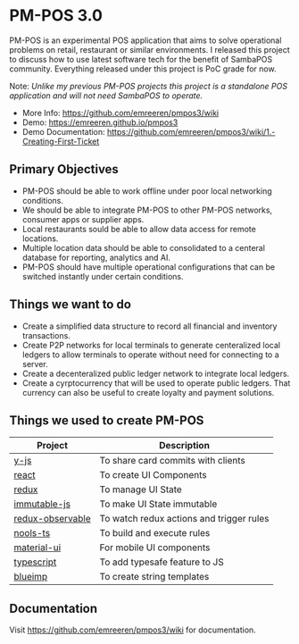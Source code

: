 # PM-POS 3.0

PM-POS is an experimental POS application that aims to solve operational problems on retail, restaurant or similar environments. I released this project to discuss how to use latest software tech for the benefit of SambaPOS community. Everything released under this project is PoC grade for now.

Note: _Unlike my previous PM-POS projects this project is a standalone POS application and will not need SambaPOS to operate._

- More Info: https://github.com/emreeren/pmpos3/wiki
- Demo: https://emreeren.github.io/pmpos3
- Demo Documentation: https://github.com/emreeren/pmpos3/wiki/1.-Creating-First-Ticket

## Primary Objectives

* PM-POS should be able to work offline under poor local networking conditions.
* We should be able to integrate PM-POS to other PM-POS networks, consumer apps or supplier apps.
* Local restaurants sould be able to allow data access for remote locations.
* Multiple location data should be able to consolidated to a centeral database for reporting, analytics and AI.
* PM-POS should have multiple operational configurations that can be switched instantly under certain conditions.

## Things we want to do

* Create a simplified data structure to record all financial and inventory transactions.
* Create P2P networks for local terminals to generate centeralized local ledgers to allow terminals to operate without need for connecting to a server.
* Create a decenteralized public ledger network to integrate local ledgers.
* Create a cyrptocurrency that will be used to operate public ledgers. That currency can also be useful to create loyalty and payment solutions.

## Things we used to create PM-POS

| Project                                                    | Description                              |
| ---------------------------------------------------------- | ---------------------------------------- |
| [y-js](http://y-js.org/)                                   | To share card commits with clients       |
| [react](https://reactjs.org/)                              | To create UI Components                  |
| [redux](https://redux.js.org/)                             | To manage UI State                       |
| [immutable-js](https://facebook.github.io/immutable-js/)   | To make UI State immutable               |
| [redux-observable](https://redux-observable.js.org/)       | To watch redux actions and trigger rules |
| [nools-ts](https://github.com/taoqf/nools-ts)              | To build and execute rules               |
| [material-ui](http://www.material-ui.com/)                 | For mobile UI components                 |
| [typescript](https://www.typescriptlang.org/)              | To add typesafe feature to JS            |
| [blueimp](https://github.com/blueimp/JavaScript-Templates) | To create string templates               |

## Documentation

Visit https://github.com/emreeren/pmpos3/wiki for documentation.
